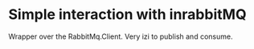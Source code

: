 # Simple interaction with  inrabbitMQ 
Wrapper over the RabbitMq.Client.
Very izi to publish and consume.

